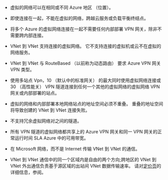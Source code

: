 - 虚拟的网络可以在相同或不同 Azure 地区 （位置）。

- 即使连接在一起，不能在虚拟的网络，跨越云服务或负载平衡终结点。

- 将多个 Azure 的虚拟网络连接在一起不需要任何内部部署 VPN 网关，除非不需要跨内部连接。

- VNet 到 VNet 支持连接的虚拟网络。 它不支持连接的虚拟机或云不在虚拟的网络服务。

- VNet 到 VNet 与 RouteBased （以前称为动态路由） 要求 Azure VPN 网关 VPN 类型。 

- 使用多站点 Vpn，10 （默认中的标准网关） 的最大同时使用虚拟网络连接或 30 （高性能关） VPN 隧道连接到任何一个其他的虚拟网络的虚拟网络 VPN 网关或内部部署的站点。

- 虚拟的网络和内部部署本地网络站点的地址空间必须不重叠。 重叠的地址空间将导致创建的 VNet 到 VNet 连接失败。

- 不支持冗余虚拟网络对之间的隧道。

- 所有 VPN 隧道的虚拟网络都共享上的 Azure VPN 网关和同一 VPN 网关的正常运行时间 SLA Azure 中的可用带宽。

- 在 Microsoft 网络，而不是 Internet 传输 VNet 到 VNet 的通信。

- VNet 到 VNet 通信中的同一个区域内是自由的两个方向;跨地区的 VNet 到 VNet 外出通信负责基于源区域的出站间 VNet 数据传输速率。 请对[定价页](https://azure.microsoft.com/pricing/details/vpn-gateway/)的详细信息，参阅。